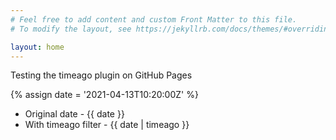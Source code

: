 ```yaml
---
# Feel free to add content and custom Front Matter to this file.
# To modify the layout, see https://jekyllrb.com/docs/themes/#overriding-theme-defaults

layout: home
---
```


Testing the timeago plugin on GitHub Pages

{% assign date = '2021-04-13T10:20:00Z' %}

- Original date - {{ date }}
- With timeago filter - {{ date | timeago }}